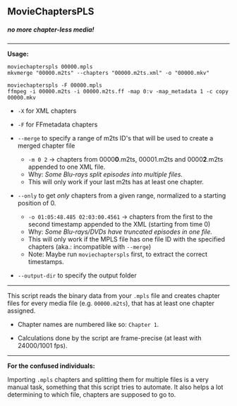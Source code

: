 ## **M**ovieChapters**PLS**

##### no more chapter-less media!

___


**Usage:**
```
moviechapterspls 00000.mpls
mkvmerge "00000.m2ts" --chapters "00000.m2ts.xml" -o "00000.mkv"
```

```
moviechapterspls -F 00000.mpls
ffmpeg -i 00000.m2ts -i 00000.m2ts.ff -map 0:v -map_metadata 1 -c copy 00000.mkv
```

+ `-X` for XML chapters
+ `-F` for FFmetadata chapters

+ `--merge` to specify a range of m2ts ID's that will be used to create a merged chapter file
  + `-m 0 2` -> chapters from 0000**0**.m2ts, 00001.m2ts and 0000**2**.m2ts appended to one XML file.
  + Why: *Some Blu-rays split episodes into multiple files.*
  + This will only work if your last m2ts has at least one chapter.

+ `--only` to get *only* chapters from a given range, normalized to a starting position of 0.
  + `-o 01:05:48.485 02:03:00.4561` -> chapters from the first to the second timestamp appended to the XML (starting from time 0)
  + Why: *Some Blu-rays/DVDs have truncated episodes in one file.*
  + This will only work if the MPLS file has one file ID with the specified chapters (aka.: incompatible with `--merge`)
  + Note: Maybe run `moviechapterspls` first, to extract the correct timestamps.

+ `--output-dir` to specify the output folder

___

This script reads the binary data from your `.mpls` file and creates chapter files for every media file (e.g. `00000.m2ts`), that has at least one chapter assigned.

* Chapter names are numbered like so: `Chapter 1`.

* Calculations done by the script are frame-precise (at least with 24000/1001 fps).

___

**For the confused individuals:**

Importing `.mpls` chapters and splitting them for multiple files is a very manual task, something that this script tries to automate. It also helps a lot determining to which file, chapters are supposed to go to.
